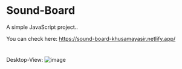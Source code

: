 # Sound-Board
A simple JavaScript project..

You can check here: https://sound-board-khusamayasir.netlify.app/

#
Desktop-View:
![image](https://user-images.githubusercontent.com/66178232/159849937-d6c24131-3c53-4b27-92db-f2097bdc4802.png)

